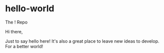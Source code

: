 # hello-world
The ! Repo

Hi there,

Just to say hello here!
It's also a great place to leave new ideas to develop.
For a better world!
